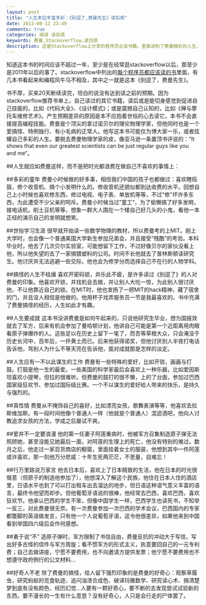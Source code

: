 ```yaml
---
layout: post
title: "人生本应丰富多彩：《别逗了,费曼先生》读后感"
date: 2013-08-12 23:49
comments: true
categories: 阅读 读后感
keywords: 费曼,Stackoverflow,读后感
description: 这是Stackoverflow上分享的程序员必读书籍。里面讲到了费曼精彩的人生，人生如费曼这样真无憾了。
---
```

知道这本书的时间应该不超过一年，至少是在经常逛stackoverflow以后，那至少是2011年以后的事了。stackoverflow中列出的[每个程序员都应该读的书][1]里面，有几本书看起来和编程风牛马不相及，其中之一就是这本《别逗了，费曼先生》。

书不厚，买来20天断续读完，坦白的说没有达到读之前的预期。因为stackoverflow推荐书单上，自己读过的其它书籍，读后或是能切身感觉到促进自己技能的，比如《代码大全》、《设计模式》；或是震撼自己认知的，比如《禅与摩托车维修艺术》。产生预期差异的原因是本不应抱着世俗的心去读它，本书不会直接提高编程技能。费曼是个顶尖的拿过诺贝尔的理论物理学家，但他同时也是一个爱搞怪、特例独行、有小毛病的正常人。他写这本书可能仅为博大家一乐，或者炫耀自己多彩的人生。要脱去费曼物理学家的皮，像亚马逊一条置顶书评说的：“It shows that even our greatest scientists can be just regular guys like you and me“。

##人生就应如费曼这样，而不是把时光都浪费在做自己不喜欢的事情上：

##多彩的童年
费曼小时候做的好多事，相信我们中国的孩子也都做过：喜欢瞎捣鼓，修个收音机、搞个小发明什么的。修收音机还貌似都到达收费的水平。回想自己上小时候也喜欢修东西，修过电视、电子表、单放机等等，不过"修"坏许多东西，为此遭受不少父亲的呵斥。费曼小时候当过”童工“，为了偷懒搞了好多发明，接电话机，削土豆机等等，想象一群大人围在一个矮自己好几头的小鬼，看他一本正经的演示自己的发明就想笑。

##世俗学习生涯
很早就开始读一些数学物理的教材，所以费曼考的上MIT。刚上大学时，也会像一个普通美国大学新生参加兄弟会，并且接受“残酷”的考验。本科毕业时，他去了几次贝尔实验室，可能想留下工作，不过好像贝尔的家伙没看上他，所以他失望的去了一家搞镀塑料的公司。时间不长他就去了普林斯顿读研究生。他讨厌并无法逃避一些交际，他也会为修学分而选择自己不在行的人物学科。

##搞怪的人生不枯燥
喜欢开密码锁，并乐此不疲，是许多读过《别逗了》的人对费曼的印象。他喜欢开锁，并找机会去做，并让别人大吃一惊，为此别人很讨厌他，不让他靠近自己的锁。在MIT时，他也发扬了一把MIT的hack精神，藏了宿舍的门，并且没人相信是他做的。他用杯子戏弄服务员一节是我最喜欢的。书中充满了费曼搞怪的经历，人生如此才有趣。

##人生要成就
这本书没讲费曼是如何牛起来的，只说他研究生毕业，想为国报效就去了军方，后来有机会参加了曼哈顿计划，他讲自己可能是第一个近距离用肉眼看原子弹爆炸的人。这些足以在历史上留下一笔了，而吾等草根大众，只会淹没于历史长河中，百年后，一抔黄土而已。后来他获得诺奖，但他讨厌别人半夜打电话告诉他，骂别人为什么不等天亮在告诉他，面对成就那是怎样的淡定。

##人生应有一不以此谋生的工作
费曼有一些特殊的爱好，比如开锁，画画与打鼓。打鼓是他一生的最爱。一些美国的科学家最后会喜欢上一种乐器，比如爱因斯坦喜欢小提琴，但拉的很难听。但费曼的鼓打的很不懒，上的了台面，参加过巴西国家级狂欢节、参加过国际级比赛。一个不以谋生的爱好给人带来的快乐，是持久与强烈的。

##真性情
费曼从不掩饰自己的喜好，比如漂亮女孩，歌舞表演等等，他喜欢去拉斯维加斯。有一段时间他像个普通人一样（他就是个普通人）混迹酒吧，他向人讨教追求女孩的方法，学成之后屡试不爽。

##爱并不一定要浪漫
他的第一任妻子阿莲重病时，他被军方召集制造原子弹无法照顾她，甚至没能见她最后一面，对阿莲的生理上的死亡，他没有特别的难过。数月之后，他走过一家百货商店的橱窗，里面挂着女士的服装，他想到其中一件阿莲或许喜欢，那一刻他万分悲戚：十年生死两茫茫，不思量，自难忘！

##行万里路说万家言
他去日本后，喜欢上了日本精致的生活，他在日本的时光很惬意（但原子的制造他参加了），他想深入了解这个民族，他住在日本人住的酒店里，日语水平也到了可以打出租车出去溜达的地步，但日语这种语气意义丰富的语言，最终令他望而却步。但他葡萄牙语说的很棒，他经常去巴西，喜欢巴西，喜欢狂欢节。他承认巴西的学生不笨，但像中国学生一样，巴西学生也读死书，不知举一反三，对此费曼很无奈。有一次费曼参加一次巴西的学术会议，巴西国内的专家都蹩脚的英语做发言，只有他一个人说葡萄牙语，这令他很差异，如果他来到中国看到举国四六级后会作何感想。

##勇于说“不”
造原子弹时，军方限制了书信自由，费曼反抗的冲动大于写信，写出好多古怪的信件与军方周旋；看不惯军方的形式主义，执意要回自己的一元专利费；自己去做讲座，宁愿不要费用，也不向邀请方提供发票；他宁愿不要费用也不想遵守政府例行的公文材料...

##好奇人不老
除了费曼的搞怪，给人留下强烈印象的是费曼的好奇心：观察草履虫，研究蚂蚁的觅食轨迹、追问油漆合成色、破译玛雅数学、研究读心术、搞清楚梦到底有没有颜色、经历幻觉...人要有一颗好奇心，要不断的去发现尝试试验新的东西，要不漫长的一生有什么意思？没有好奇心，人只是会行走的尸体罢了。

[1]:http://stackoverflow.com/questions/1711/what-is-the-single-most-influential-book-every-programmer-should-read